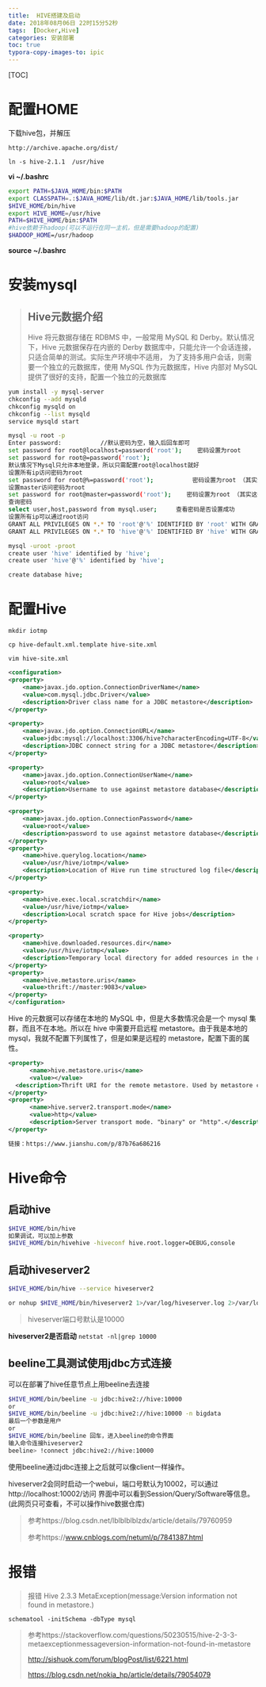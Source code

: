 ```yaml
---
title:  HIVE搭建及启动
date: 2018年08月06日 22时15分52秒
tags:  [Docker,Hive]
categories: 安装部署
toc: true
typora-copy-images-to: ipic
---
```


[TOC]
# 配置HOME

下载hive包，并解压

```
http://archive.apache.org/dist/
```

`ln -s hive-2.1.1  /usr/hive`


**vi ~/.bashrc**

```bash
export PATH=$JAVA_HOME/bin:$PATH
export CLASSPATH=.:$JAVA_HOME/lib/dt.jar:$JAVA_HOME/lib/tools.jar
$HIVE_HOME/bin/hive
export HIVE_HOME=/usr/hive
PATH=$HIVE_HOME/bin:$PATH
#hive依赖于hadoop(可以不运行在同一主机，但是需要hadoop的配置)
$HADOOP_HOME=/usr/hadoop
```

**source ~/.bashrc**

<!--more -->

# 安装mysql

> ## Hive元数据介绍
>
> Hive 将元数据存储在 RDBMS 中，一般常用 MySQL 和 Derby。默认情况下，Hive 元数据保存在内嵌的 Derby 数据库中，只能允许一个会话连接，只适合简单的测试。实际生产环境中不适用， 为了支持多用户会话，则需要一个独立的元数据库，使用 MySQL 作为元数据库，Hive 内部对 MySQL 提供了很好的支持，配置一个独立的元数据库

```bash
yum install -y mysql-server
chkconfig --add mysqld
chkconfig mysqld on
chkconfig --list mysqld
service mysqld start

mysql -u root -p
Enter password:           //默认密码为空，输入后回车即可
set password for root@localhost=password('root'); 　　密码设置为root
set password for root@=password('root');
默认情况下Mysql只允许本地登录，所以只需配置root@localhost就好
设置所有ip访问密码为root
set password for root@%=password('root'); 　　　　　　密码设置为root （其实这一步可以不配）
设置master访问密码为root
set password for root@master=password('root'); 　　密码设置为root （其实这一步可以不配）
查询密码
select user,host,password from mysql.user;  　　查看密码是否设置成功
设置所有ip可以通过root访问
GRANT ALL PRIVILEGES ON *.* TO 'root'@'%' IDENTIFIED BY 'root' WITH GRANT OPTION;
GRANT ALL PRIVILEGES ON *.* TO 'hive'@'%' IDENTIFIED BY 'hive' WITH GRANT OPTION;

mysql -uroot -proot
create user 'hive' identified by 'hive';
create user 'hive'@'%' identified by 'hive';

create database hive;
```




# 配置Hive

`mkdir iotmp`

`cp hive-default.xml.template hive-site.xml`

`vim hive-site.xml`
```xml
<configuration>
<property>
    <name>javax.jdo.option.ConnectionDriverName</name>
    <value>com.mysql.jdbc.Driver</value>
    <description>Driver class name for a JDBC metastore</description>
</property>

<property>
    <name>javax.jdo.option.ConnectionURL</name>
    <value>jdbc:mysql://localhost:3306/hive?characterEncoding=UTF-8</value>
    <description>JDBC connect string for a JDBC metastore</description>
</property>

<property>
    <name>javax.jdo.option.ConnectionUserName</name>
    <value>root</value>
    <description>Username to use against metastore database</description>
</property>

<property>
    <name>javax.jdo.option.ConnectionPassword</name>
    <value>root</value>
    <description>password to use against metastore database</description>
</property>
<property>
    <name>hive.querylog.location</name>
    <value>/usr/hive/iotmp</value>
    <description>Location of Hive run time structured log file</description>
</property>

<property>
    <name>hive.exec.local.scratchdir</name>
    <value>/usr/hive/iotmp</value>
    <description>Local scratch space for Hive jobs</description>
</property>

<property>
    <name>hive.downloaded.resources.dir</name>
    <value>/usr/hive/iotmp</value>
    <description>Temporary local directory for added resources in the remote file system.</description>
</property>
<property>
	<name>hive.metastore.uris</name>
	<value>thrift://master:9083</value>
</property>
</configuration>
```
Hive 的元数据可以存储在本地的 MySQL 中，但是大多数情况会是一个 mysql 集群，而且不在本地。所以在 hive 中需要开启远程 metastore。由于我是本地的 mysql，我就不配置下列属性了，但是如果是远程的 metastore，配置下面的属性。
```xml
<property>
      <name>hive.metastore.uris</name>
      <value></value>
  <description>Thrift URI for the remote metastore. Used by metastore client to connect to remote metastore.</description>
</property>
<property>
      <name>hive.server2.transport.mode</name>
      <value>http</value>
      <description>Server transport mode. "binary" or "http".</description>
</property>

链接：https://www.jianshu.com/p/87b76a686216
```

# Hive命令

## 启动hive

```bash
$HIVE_HOME/bin/hive
如果调试，可以加上参数
$HIVE_HOME/bin/hivehive -hiveconf hive.root.logger=DEBUG,console
```

## 启动hiveserver2

```bash
$HIVE_HOME/bin/hive --service hiveserver2

or nohup $HIVE_HOME/bin/hiveserver2 1>/var/log/hiveserver.log 2>/var/log/hiveserver.err &
```

> hiveserver端口号默认是10000

**hiveserver2是否启动**
`netstat -nl|grep 10000`

## beeline工具测试使用jdbc方式连接

可以在部署了hive任意节点上用beeline去连接

```bash
$HIVE_HOME/bin/beeline -u jdbc:hive2://hive:10000
or
$HIVE_HOME/bin/beeline -u jdbc:hive2://hive:10000 -n bigdata 
最后一个参数是用户
or 
$HIVE_HOME/bin/beeline 回车，进入beeline的命令界面 
输入命令连接hiveserver2 
beeline> !connect jdbc:hive2://hive:10000 
```

使用beeline通过jdbc连接上之后就可以像client一样操作。

hiveserver2会同时启动一个webui，端口号默认为10002，可以通过http://localhost:10002/访问
界面中可以看到Session/Query/Software等信息。(此网页只可查看，不可以操作hive数据仓库)

> 参考https://blog.csdn.net/lblblblblzdx/article/details/79760959
>
> 参考https://www.cnblogs.com/netuml/p/7841387.html





# 报错

> 报错 Hive 2.3.3 MetaException(message:Version information not found in metastore.)

```
schematool -initSchema -dbType mysql
```

> 参考https://stackoverflow.com/questions/50230515/hive-2-3-3-metaexceptionmessageversion-information-not-found-in-metastore
>
> http://sishuok.com/forum/blogPost/list/6221.html
>
> https://blog.csdn.net/nokia_hp/article/details/79054079



